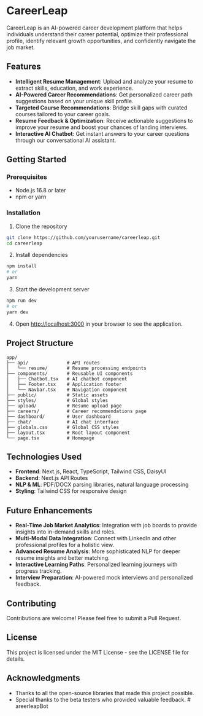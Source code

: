 # CareerLeap

CareerLeap is an AI-powered career development platform that helps individuals understand their career potential, optimize their professional profile, identify relevant growth opportunities, and confidently navigate the job market.

## Features

- **Intelligent Resume Management**: Upload and analyze your resume to extract skills, education, and work experience.
- **AI-Powered Career Recommendations**: Get personalized career path suggestions based on your unique skill profile.
- **Targeted Course Recommendations**: Bridge skill gaps with curated courses tailored to your career goals.
- **Resume Feedback & Optimization**: Receive actionable suggestions to improve your resume and boost your chances of landing interviews.
- **Interactive AI Chatbot**: Get instant answers to your career questions through our conversational AI assistant.

## Getting Started

### Prerequisites

- Node.js 16.8 or later
- npm or yarn

### Installation

1. Clone the repository
```bash
git clone https://github.com/yourusername/careerleap.git
cd careerleap
```

2. Install dependencies
```bash
npm install
# or
yarn
```

3. Start the development server
```bash
npm run dev
# or
yarn dev
```

4. Open [http://localhost:3000](http://localhost:3000) in your browser to see the application.

## Project Structure

```
app/
├── api/              # API routes
│   └── resume/       # Resume processing endpoints
├── components/       # Reusable UI components
│   ├── Chatbot.tsx   # AI chatbot component
│   ├── Footer.tsx    # Application footer
│   └── Navbar.tsx    # Navigation component
├── public/           # Static assets
├── styles/           # Global styles
├── upload/           # Resume upload page
├── careers/          # Career recommendations page
├── dashboard/        # User dashboard
├── chat/             # AI chat interface
├── globals.css       # Global CSS styles
├── layout.tsx        # Root layout component
└── page.tsx          # Homepage
```

## Technologies Used

- **Frontend**: Next.js, React, TypeScript, Tailwind CSS, DaisyUI
- **Backend**: Next.js API Routes
- **NLP & ML**: PDF/DOCX parsing libraries, natural language processing
- **Styling**: Tailwind CSS for responsive design

## Future Enhancements

- **Real-Time Job Market Analytics**: Integration with job boards to provide insights into in-demand skills and roles.
- **Multi-Modal Data Integration**: Connect with LinkedIn and other professional profiles for a holistic view.
- **Advanced Resume Analysis**: More sophisticated NLP for deeper resume insights and better matching.
- **Interactive Learning Paths**: Personalized learning journeys with progress tracking.
- **Interview Preparation**: AI-powered mock interviews and personalized feedback.

## Contributing

Contributions are welcome! Please feel free to submit a Pull Request.

## License

This project is licensed under the MIT License - see the LICENSE file for details.

## Acknowledgments

- Thanks to all the open-source libraries that made this project possible.
- Special thanks to the beta testers who provided valuable feedback. #   a r e e r l e a p B o t  
 